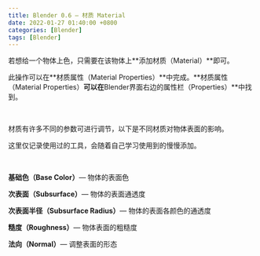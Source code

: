 ```yaml
---
title: Blender 0.6 — 材质 Material
date: 2022-01-27 01:40:00 +0800
categories: [Blender]
tags: [Blender]
---
```


若想给一个物体上色，只需要在该物体上**添加材质（Material）**即可。

此操作可以在**材质属性（Material Properties）**中完成。**材质属性（Material Properties）**可以在**Blender界面右边的属性栏（Properties）**中找到。

<br>

材质有许多不同的参数可进行调节，以下是不同材质对物体表面的影响。

这里仅记录使用过的工具，会随着自己学习使用到的慢慢添加。

<br>

**基础色（Base Color）**— 物体的表面色

**次表面（Subsurface）**— 物体的表面通透度

**次表面半径（Subsurface Radius）**— 物体的表面各颜色的通透度

**糙度（Roughness）**— 物体表面的粗糙度

**法向（Normal）**— 调整表面的形态